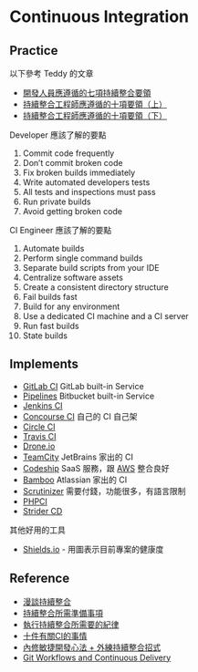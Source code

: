 Continuous Integration
======================

Practice
--------

以下參考 Teddy 的文章

* [開發人員應遵循的七項持續整合要領](http://teddy-chen-tw.blogspot.tw/2012/07/blog-post.html)
* [持續整合工程師應遵循的十項要領（上）](http://teddy-chen-tw.blogspot.tw/2012/07/blog-post_04.html)
* [持續整合工程師應遵循的十項要領（下）](http://teddy-chen-tw.blogspot.tw/2012/07/blog-post_05.html)

Developer 應該了解的要點

1. Commit code frequently
2. Don’t commit broken code
3. Fix broken builds immediately
4. Write automated developers tests
5. All tests and inspections must pass
6. Run private builds
7. Avoid getting broken code

CI Engineer 應該了解的要點

1. Automate builds
2. Perform single command builds
3. Separate build scripts from your IDE
4. Centralize software assets
5. Create a consistent directory structure
6. Fail builds fast
7. Build for any environment
8. Use a dedicated CI machine and a CI server
9. Run fast builds
10. State builds

Implements
----------

* [GitLab CI](gitlab-ci.md) GitLab built-in Service
* [Pipelines](https://bitbucket.org/product/features/pipelines) Bitbucket built-in Service
* [Jenkins CI](http://jenkins-ci.org/)
* [Concourse CI](https://concourse.ci/) 自己的 CI 自己架
* [Circle CI](circle-ci.md)
* [Travis CI](https://travis-ci.org/)
* [Drone.io](https://drone.io/)
* [TeamCity](https://www.jetbrains.com/teamcity/) JetBrains 家出的 CI
* [Codeship](https://codeship.com/) SaaS 服務，跟 [AWS](/cloud-computing/aws/README.md) 整合良好
* [Bamboo](https://www.atlassian.com/software/bamboo) Atlassian 家出的 CI
* [Scrutinizer](https://scrutinizer-ci.com/) 需要付錢，功能很多，有語言限制
* [PHPCI](https://www.phptesting.org/)
* [Strider CD](http://strider-cd.github.io/)

其他好用的工具

* [Shields.io](http://shields.io/) - 用圖表示目前專案的健康度

Reference
---------

* [漫談持續整合](http://kojenchieh.pixnet.net/blog/post/378400769)
* [持續整合所需準備事項](http://kojenchieh.pixnet.net/blog/post/378870311)
* [執行持續整合所需要的紀律](http://kojenchieh.pixnet.net/blog/post/379112090)
* [十件有關CI的事情](http://kojenchieh.pixnet.net/blog/post/75411763)
* [內修敏捷開發心法 + 外練持續整合招式](https://blog.toright.com/posts/4139)
* [Git Workflows and Continuous Delivery](http://blogs.wandisco.com/2013/07/24/git-workflows-and-continuous-delivery-using-multisite-replication-to-facilitate-a-global-mainline/)
